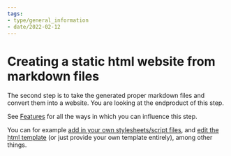 ```yaml
---
tags:
- type/general_information
- date/2022-02-12
---
```

   
# Creating a static html website from markdown files   
The second step is to take the generated proper markdown files and convert them into a website. You are looking at the endproduct of this step.   
   
See [Features](../Configurations/Features.md) for all the ways in which you can influence this step.    
   
You can for example [add in your own stylesheets/script files](../Configurations/Configuration%20Options.md#html-custom-inclusions), and [edit the html template](../Configurations/Configuration%20Options.md#html-template-path-str) (or just provide your own template entirely), among other things.